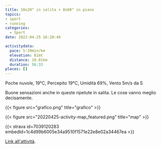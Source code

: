 ```yaml
---
title: 10x20" in salita + 8x60" in piano
topics:
- sport
- running
categories: 
  - Sport
date: 2022-04-25 16:20:49

activitydata:
  pace: 5:39min/km
  elevation: 81mt
  distance: 10.01km
  duration: 56:33
places: []
---
```


Poche nuvole, 19°C, Percepito 19°C, Umidità 69%, Vento 5m/s da S

<!--more-->

Buone sensazioni anche in queste ripetute in salita. Le cose vanno meglio decisamente.

{{< figure src="grafico.png" title="grafico" >}}

{{<  figure src="20220425-activity-map_featured.png" title="map" >}}

{{< strava id=7039120283 embedId=1c4d99b6005e34a9510f1571e22e8e02a34467ea >}}

[Link all'attività](https://strava.com/activities/7039120283).
